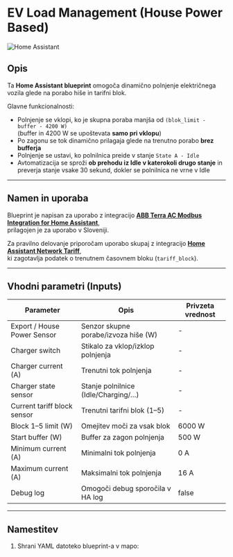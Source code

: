 # EV Load Management (House Power Based)

![Home Assistant](https://img.shields.io/badge/Home%20Assistant-Blueprint-blue)

## Opis
Ta **Home Assistant blueprint** omogoča dinamično polnjenje električnega vozila glede na porabo hiše in tarifni blok.

Glavne funkcionalnosti:
- Polnjenje se vklopi, ko je skupna poraba manjša od `(blok_limit - buffer - 4200 W)`  
  (buffer in 4200 W se upoštevata **samo pri vklopu**)  
- Po zagonu se tok dinamično prilagaja glede na trenutno porabo **brez bufferja**  
- Polnjenje se ustavi, ko polnilnica preide v stanje `State A - Idle`  
- Avtomatizacija se sproži **ob prehodu iz Idle v katerokoli drugo stanje** in preverja stanje vsake 30 sekund, dokler se polnilnica ne vrne v Idle

---

## Namen in uporaba
Blueprint je napisan za uporabo z integracijo **[ABB Terra AC Modbus Integration for Home Assistant](https://github.com/JernejHren/ABB-Terra-AC)**,  
prilagojen je za uporabo v Sloveniji.

Za pravilno delovanje priporočam uporabo skupaj z integracijo **[Home Assistant Network Tariff](https://github.com/frlequ/home-assistant-network-tariff)**,  
ki zagotavlja podatek o trenutnem časovnem bloku (`tariff_block`).

---

## Vhodni parametri (Inputs)
| Parameter | Opis | Privzeta vrednost |
|-----------|------|-----------------|
| Export / House Power Sensor | Senzor skupne porabe/izvoza hiše (W) | - |
| Charger switch | Stikalo za vklop/izklop polnjenja | - |
| Charger current (A) | Trenutni tok polnjenja | - |
| Charger state sensor | Stanje polnilnice (Idle/Charging/…) | - |
| Current tariff block sensor | Trenutni tarifni blok (1–5) | - |
| Block 1–5 limit (W) | Omejitev moči za vsak blok | 6000 W |
| Start buffer (W) | Buffer za zagon polnjenja | 500 W |
| Minimum current (A) | Minimalni tok polnjenja | 0 A |
| Maximum current (A) | Maksimalni tok polnjenja | 16 A |
| Debug log | Omogoči debug sporočila v HA log | false |

---

## Namestitev
1. Shrani YAML datoteko blueprint-a v mapo:

